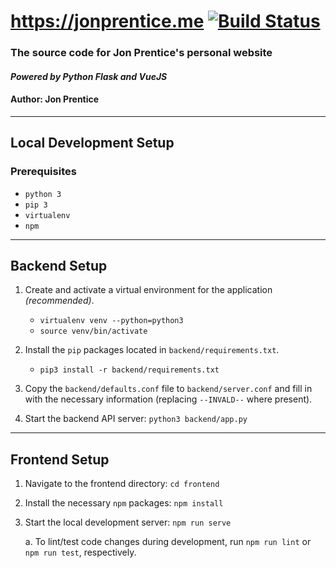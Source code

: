 # https://jonprentice.me [![Build Status](https://travis-ci.com/jon77p/jonprentice.me.svg?token=FWgq6WkUSedNJi5ECwQa&branch=master)](https://travis-ci.com/jon77p/jonprentice.me)
### The source code for Jon Prentice's personal website
#### _Powered by Python Flask and VueJS_

#### Author: Jon Prentice

----

## Local Development Setup

### Prerequisites
* `python 3`
* `pip 3`
* `virtualenv`
* `npm`

----
## Backend Setup
1. Create and activate a virtual environment for the application _(recommended)_.

    - `virtualenv venv --python=python3`
    - `source venv/bin/activate`
    
2. Install the `pip` packages located in `backend/requirements.txt`.

    - `pip3 install -r backend/requirements.txt`
    
3. Copy the `backend/defaults.conf` file to `backend/server.conf` and fill in with the necessary information (replacing `--INVALD--` where present).
4. Start the backend API server: `python3 backend/app.py`
----

## Frontend Setup
1. Navigate to the frontend directory: `cd frontend`
2. Install the necessary `npm` packages: `npm install`
3. Start the local development server: `npm run serve`

    a. To lint/test code changes during development, run `npm run lint` or `npm run test`, respectively.